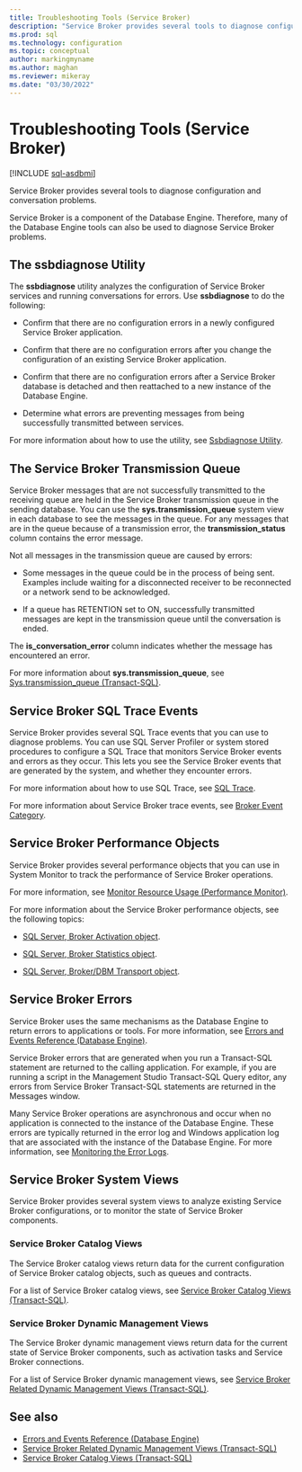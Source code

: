 ```yaml
---
title: Troubleshooting Tools (Service Broker)
description: "Service Broker provides several tools to diagnose configuration and conversation problems."
ms.prod: sql
ms.technology: configuration
ms.topic: conceptual
author: markingmyname
ms.author: maghan
ms.reviewer: mikeray
ms.date: "03/30/2022"
---
```


# Troubleshooting Tools (Service Broker)

[!INCLUDE [sql-asdbmi](../../includes/applies-to-version/sql-asdbmi.md)]

Service Broker provides several tools to diagnose configuration and conversation problems.

Service Broker is a component of the Database Engine. Therefore, many of the Database Engine tools can also be used to diagnose Service Broker problems.

## The ssbdiagnose Utility

The **ssbdiagnose** utility analyzes the configuration of Service Broker services and running conversations for errors. Use **ssbdiagnose** to do the following:

- Confirm that there are no configuration errors in a newly configured Service Broker application.

- Confirm that there are no configuration errors after you change the configuration of an existing Service Broker application.

- Confirm that there are no configuration errors after a Service Broker database is detached and then reattached to a new instance of the Database Engine.

- Determine what errors are preventing messages from being successfully transmitted between services.

For more information about how to use the utility, see [Ssbdiagnose Utility](../../tools/ssbdiagnose/ssbdiagnose-utility-service-broker.md).

## The Service Broker Transmission Queue

Service Broker messages that are not successfully transmitted to the receiving queue are held in the Service Broker transmission queue in the sending database. You can use the **sys.transmission_queue** system view in each database to see the messages in the queue. For any messages that are in the queue because of a transmission error, the **transmission_status** column contains the error message.

Not all messages in the transmission queue are caused by errors:

- Some messages in the queue could be in the process of being sent. Examples include waiting for a disconnected receiver to be reconnected or a network send to be acknowledged.

- If a queue has RETENTION set to ON, successfully transmitted messages are kept in the transmission queue until the conversation is ended.

The **is_conversation_error** column indicates whether the message has encountered an error.

For more information about **sys.transmission_queue**, see [Sys.transmission_queue (Transact-SQL)](../../relational-databases/system-catalog-views/sys-transmission-queue-transact-sql.md).

## Service Broker SQL Trace Events

Service Broker provides several SQL Trace events that you can use to diagnose problems. You can use SQL Server Profiler or system stored procedures to configure a SQL Trace that monitors Service Broker events and errors as they occur. This lets you see the Service Broker events that are generated by the system, and whether they encounter errors.

For more information about how to use SQL Trace, see [SQL Trace](../../relational-databases/sql-trace/sql-trace.md).

For more information about Service Broker trace events, see [Broker Event Category](../../relational-databases/event-classes/broker-event-category.md).

## Service Broker Performance Objects

Service Broker provides several performance objects that you can use in System Monitor to track the performance of Service Broker operations.

For more information, see [Monitor Resource Usage (Performance Monitor)](../../relational-databases/performance-monitor/monitor-resource-usage-system-monitor.md).

For more information about the Service Broker performance objects, see the following topics:

- [SQL Server, Broker Activation object](../../relational-databases/performance-monitor/sql-server-broker-activation-object.md).

- [SQL Server, Broker Statistics object](../../relational-databases/performance-monitor/sql-server-broker-statistics-object.md).

- [SQL Server, Broker/DBM Transport object](../../relational-databases/performance-monitor/sql-server-broker-dbm-transport-object.md).

## Service Broker Errors

Service Broker uses the same mechanisms as the Database Engine to return errors to applications or tools. For more information, see [Errors and Events Reference (Database Engine)](../../relational-databases/errors-events/errors-and-events-reference-database-engine.md).

Service Broker errors that are generated when you run a Transact-SQL statement are returned to the calling application. For example, if you are running a script in the Management Studio Transact-SQL Query editor, any errors from Service Broker Transact-SQL statements are returned in the Messages window.

Many Service Broker operations are asynchronous and occur when no application is connected to the instance of the Database Engine. These errors are typically returned in the error log and Windows application log that are associated with the instance of the Database Engine. For more information, see [Monitoring the Error Logs](../../tools/configuration-manager/monitoring-the-error-logs.md).

## Service Broker System Views

Service Broker provides several system views to analyze existing Service Broker configurations, or to monitor the state of Service Broker components.

### Service Broker Catalog Views

The Service Broker catalog views return data for the current configuration of Service Broker catalog objects, such as queues and contracts.

For a list of Service Broker catalog views, see [Service Broker Catalog Views (Transact-SQL)](../../relational-databases/system-catalog-views/service-broker-catalog-views-transact-sql.md).

### Service Broker Dynamic Management Views

The Service Broker dynamic management views return data for the current state of Service Broker components, such as activation tasks and Service Broker connections.

For a list of Service Broker dynamic management views, see [Service Broker Related Dynamic Management Views (Transact-SQL)](../../relational-databases/system-dynamic-management-views/service-broker-related-dynamic-management-views-transact-sql.md).

## See also

- [Errors and Events Reference (Database Engine)](../../relational-databases/errors-events/errors-and-events-reference-database-engine.md)
- [Service Broker Related Dynamic Management Views (Transact-SQL)](../../relational-databases/system-dynamic-management-views/service-broker-related-dynamic-management-views-transact-sql.md)
- [Service Broker Catalog Views (Transact-SQL)](../../relational-databases/system-catalog-views/service-broker-catalog-views-transact-sql.md)
